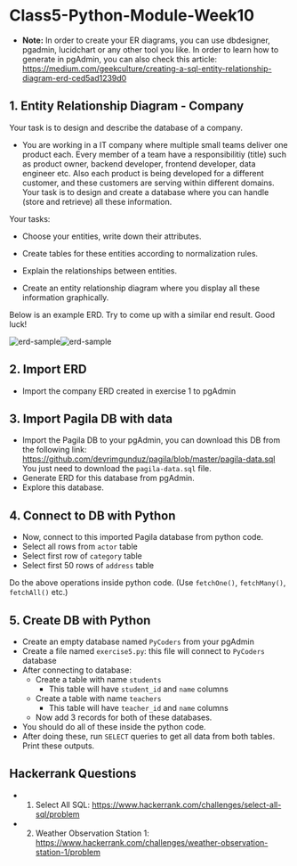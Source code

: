 # Class5-Python-Module-Week10
- **Note:** In order to create your ER diagrams, you can use dbdesigner, pgadmin, lucidchart or any other tool you like. In order to learn how to generate in pgAdmin, you can also check this article: https://medium.com/geekculture/creating-a-sql-entity-relationship-diagram-erd-ced5ad1239d0

## 1. Entity Relationship Diagram - Company

Your task is to design and describe the database of a company.

- You are working in a IT company where multiple small teams deliver one product each. Every member of a team have a responsibilitiy (title) such as product owner, backend developer, frontend developer, data engineer etc. Also each product is being developed for a different customer, and these customers are serving within different domains. Your task is to design and create a database where you can handle (store and retrieve) all these information.

Your tasks:

- Choose your entities, write down their attributes.

- Create tables for these entities according to normalization rules.

- Explain the relationships between entities.

- Create an entity relationship diagram where you display all these information graphically.

Below is an example ERD. Try to come up with a similar end result. Good luck!

![erd-sample](erd-sample.png)![erd-sample](https://user-images.githubusercontent.com/48917695/142773370-8ad766a0-7282-49a2-8789-04095e8b45f5.png)


## 2. Import ERD 

- Import the company ERD created in exercise 1 to pgAdmin 

## 3. Import Pagila DB with data

- Import the Pagila DB to your pgAdmin, you can download this DB from the following link: 
https://github.com/devrimgunduz/pagila/blob/master/pagila-data.sql
You just need to download the `pagila-data.sql` file.
- Generate ERD for this database from pgAdmin.
- Explore this database.

## 4. Connect to DB with Python

- Now, connect to this imported Pagila database from python code.
- Select all rows from `actor` table
- Select first row of `category` table
- Select first 50 rows of `address` table

Do the above operations inside python code. (Use `fetchOne()`, `fetchMany()`, `fetchAll()` etc.) 

## 5. Create DB with Python

- Create an empty database named `PyCoders` from your pgAdmin
- Create a file named `exercise5.py`: this file will connect to `PyCoders` database
- After connecting to database:
  - Create a table with name `students`
    - This table will have `student_id` and `name` columns
  - Create a table with name `teachers`
    - This table will have `teacher_id` and `name` columns
  - Now add 3 records for both of these databases.
- You should do all of these inside the python code. 
- After doing these, run `SELECT` queries to get all data from both tables. Print these outputs.

## Hackerrank Questions

- 1. Select All SQL: https://www.hackerrank.com/challenges/select-all-sql/problem
- 2. Weather Observation Station 1: https://www.hackerrank.com/challenges/weather-observation-station-1/problem
